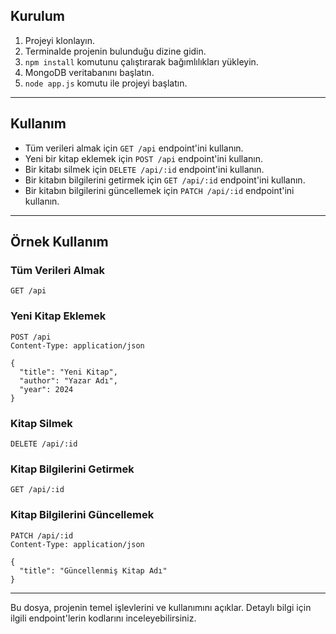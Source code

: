 ## Kurulum

1. Projeyi klonlayın.
2. Terminalde projenin bulunduğu dizine gidin.
3. `npm install` komutunu çalıştırarak bağımlılıkları yükleyin.
4. MongoDB veritabanını başlatın.
5. `node app.js` komutu ile projeyi başlatın.

---

## Kullanım

- Tüm verileri almak için `GET /api` endpoint'ini kullanın.
- Yeni bir kitap eklemek için `POST /api` endpoint'ini kullanın.
- Bir kitabı silmek için `DELETE /api/:id` endpoint'ini kullanın.
- Bir kitabın bilgilerini getirmek için `GET /api/:id` endpoint'ini kullanın.
- Bir kitabın bilgilerini güncellemek için `PATCH /api/:id` endpoint'ini kullanın.

---

## Örnek Kullanım

### Tüm Verileri Almak

```
GET /api
```

### Yeni Kitap Eklemek

```
POST /api
Content-Type: application/json

{
  "title": "Yeni Kitap",
  "author": "Yazar Adı",
  "year": 2024
}
```

### Kitap Silmek

```
DELETE /api/:id
```

### Kitap Bilgilerini Getirmek

```
GET /api/:id
```

### Kitap Bilgilerini Güncellemek

```
PATCH /api/:id
Content-Type: application/json

{
  "title": "Güncellenmiş Kitap Adı"
}
```

---

Bu dosya, projenin temel işlevlerini ve kullanımını açıklar. Detaylı bilgi için ilgili endpoint'lerin kodlarını inceleyebilirsiniz.
